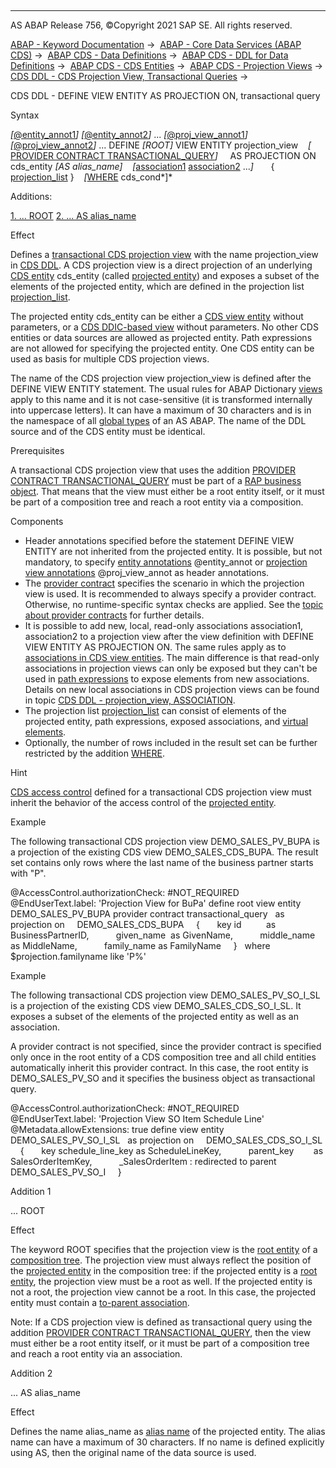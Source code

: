   

* * *

AS ABAP Release 756, ©Copyright 2021 SAP SE. All rights reserved.

[ABAP - Keyword Documentation](javascript:call_link\('abenabap.htm'\)) →  [ABAP - Core Data Services (ABAP CDS)](javascript:call_link\('abencds.htm'\)) →  [ABAP CDS - Data Definitions](javascript:call_link\('abencds_entities.htm'\)) →  [ABAP CDS - DDL for Data Definitions](javascript:call_link\('abencds_f1_ddl_syntax.htm'\)) →  [ABAP CDS - CDS Entities](javascript:call_link\('abencds_view_entity.htm'\)) →  [ABAP CDS - Projection Views](javascript:call_link\('abencds_proj_views.htm'\)) →  [CDS DDL - CDS Projection View, Transactional Queries](javascript:call_link\('abencds_pv_transactional_query.htm'\)) → 

CDS DDL - DEFINE VIEW ENTITY AS PROJECTION ON, transactional query

Syntax

*\[*[@entity\_annot1](javascript:call_link\('abencds_f1_entity_annotations.htm'\))*\]*
*\[*[@entity\_annot2](javascript:call_link\('abencds_f1_entity_annotations.htm'\))*\]*
...
*\[*[@proj\_view\_annot1](javascript:call_link\('abencds_proj_view_annotations.htm'\))*\]*
*\[*[@proj\_view\_annot2](javascript:call_link\('abencds_proj_view_annotations.htm'\))*\]*
...
DEFINE *\[*ROOT*\]* VIEW ENTITY projection\_view
   *\[* [PROVIDER CONTRACT TRANSACTIONAL\_QUERY](javascript:call_link\('abencds_pv_provider_contract.htm'\))*\]*
    AS PROJECTION ON cds\_entity *\[*AS alias\_name*\]*
   *\[*[association1](javascript:call_link\('abencds_proj_view_association.htm'\)) [association2](javascript:call_link\('abencds_proj_view_association.htm'\)) ...*\]*
      { [projection\_list](javascript:call_link\('abencds_proj_view_element_list.htm'\)) }
   *\[*[WHERE](javascript:call_link\('abencds_proj_view_cond_expr.htm'\)) cds\_cond*\]*

Additions:

[1\. ... ROOT](#!ABAP_ADDITION_1@1@)
[2\. ... AS alias\_name](#!ABAP_ADDITION_2@2@)

Effect

Defines a [transactional CDS projection view](javascript:call_link\('abencds_transactional_pv_glosry.htm'\) "Glossary Entry") with the name projection\_view in [CDS DDL](javascript:call_link\('abencds_ddl_glosry.htm'\) "Glossary Entry"). A CDS projection view is a direct projection of an underlying [CDS entity](javascript:call_link\('abencds_entity_glosry.htm'\) "Glossary Entry") cds\_entity (called [projected entity](javascript:call_link\('abencds_pv_projected_entity_glosry.htm'\) "Glossary Entry")) and exposes a subset of the elements of the projected entity, which are defined in the projection list [projection\_list](javascript:call_link\('abencds_proj_view_element_list.htm'\)).

The projected entity cds\_entity can be either a [CDS view entity](javascript:call_link\('abencds_v2_view_glosry.htm'\) "Glossary Entry") without parameters, or a [CDS DDIC-based view](javascript:call_link\('abencds_v1_view_glosry.htm'\) "Glossary Entry") without parameters. No other CDS entities or data sources are allowed as projected entity. Path expressions are not allowed for specifying the projected entity. One CDS entity can be used as basis for multiple CDS projection views.

The name of the CDS projection view projection\_view is defined after the DEFINE VIEW ENTITY statement. The usual rules for ABAP Dictionary [views](javascript:call_link\('abenddic_views.htm'\)) apply to this name and it is not case-sensitive (it is transformed internally into uppercase letters). It can have a maximum of 30 characters and is in the namespace of all [global types](javascript:call_link\('abenglobal_type_glosry.htm'\) "Glossary Entry") of an AS ABAP. The name of the DDL source and of the CDS entity must be identical.

Prerequisites

A transactional CDS projection view that uses the addition [PROVIDER CONTRACT TRANSACTIONAL\_QUERY](javascript:call_link\('abencds_pv_provider_contract.htm'\)) must be part of a [RAP business object](javascript:call_link\('abenrap_bo_glosry.htm'\) "Glossary Entry"). That means that the view must either be a root entity itself, or it must be part of a composition tree and reach a root entity via a composition.

Components

-   Header annotations specified before the statement DEFINE VIEW ENTITY are not inherited from the projected entity. It is possible, but not mandatory, to specify [entity annotations](javascript:call_link\('abencds_f1_entity_annotations.htm'\)) @entity\_annot or [projection view annotations](javascript:call_link\('abencds_proj_view_annotations.htm'\)) @proj\_view\_annot as header annotations.
-   The [provider contract](javascript:call_link\('abencds_pv_provider_contract.htm'\)) specifies the scenario in which the projection view is used. It is recommended to always specify a provider contract. Otherwise, no runtime-specific syntax checks are applied. See the [topic about provider contracts](javascript:call_link\('abencds_pv_provider_contract.htm'\)) for further details.
-   It is possible to add new, local, read-only associations association1, association2 to a projection view after the view definition with DEFINE VIEW ENTITY AS PROJECTION ON. The same rules apply as to [associations in CDS view entities](javascript:call_link\('abencds_association_v2.htm'\)). The main difference is that read-only associations in projection views can only be exposed but they can't be used in [path expressions](javascript:call_link\('abencds_path_expression_v2.htm'\)) to expose elements from new associations. Details on new local associations in CDS projection views can be found in topic [CDS DDL - projection\_view, ASSOCIATION](javascript:call_link\('abencds_proj_view_association.htm'\)).
-   The projection list [projection\_list](javascript:call_link\('abencds_proj_view_element_list.htm'\)) can consist of elements of the projected entity, path expressions, exposed associations, and [virtual elements](javascript:call_link\('abencds_virtual_element_glosry.htm'\) "Glossary Entry").
-   Optionally, the number of rows included in the result set can be further restricted by the addition [WHERE](javascript:call_link\('abencds_proj_view_cond_expr.htm'\)).

Hint

[CDS access control](javascript:call_link\('abencds_access_control_glosry.htm'\) "Glossary Entry") defined for a transactional CDS projection view must inherit the behavior of the access control of the [projected entity](javascript:call_link\('abencds_pv_projected_entity_glosry.htm'\) "Glossary Entry").

Example

The following transactional CDS projection view DEMO\_SALES\_PV\_BUPA is a projection of the existing CDS view DEMO\_SALES\_CDS\_BUPA. The result set contains only rows where the last name of the business partner starts with "P".

@AccessControl.authorizationCheck: #NOT\_REQUIRED
@EndUserText.label: 'Projection View for BuPa'
define root view entity DEMO\_SALES\_PV\_BUPA
provider contract transactional\_query
  as projection on
    DEMO\_SALES\_CDS\_BUPA
    {
      key id          as BusinessPartnerID,
          given\_name  as GivenName,
          middle\_name as MiddleName,
          family\_name as FamilyName
    }
  where $projection.familyname like 'P%'

Example

The following transactional CDS projection view DEMO\_SALES\_PV\_SO\_I\_SL is a projection of the existing CDS view DEMO\_SALES\_CDS\_SO\_I\_SL. It exposes a subset of the elements of the projected entity as well as an association.

A provider contract is not specified, since the provider contract is specified only once in the root entity of a CDS composition tree and all child entities automatically inherit this provider contract. In this case, the root entity is DEMO\_SALES\_PV\_SO and it specifies the business object as transactional query.

@AccessControl.authorizationCheck: #NOT\_REQUIRED
@EndUserText.label: 'Projection View SO Item Schedule Line'
@Metadata.allowExtensions: true
define view entity DEMO\_SALES\_PV\_SO\_I\_SL
  as projection on
    DEMO\_SALES\_CDS\_SO\_I\_SL
    {
      key schedule\_line\_key as ScheduleLineKey,
          parent\_key        as SalesOrderItemKey,
          \_SalesOrderItem : redirected to parent DEMO\_SALES\_PV\_SO\_I
    }

Addition 1   

... ROOT

Effect

The keyword ROOT specifies that the projection view is the [root entity](javascript:call_link\('abenroot_entity_glosry.htm'\) "Glossary Entry") of a [composition tree](javascript:call_link\('abencds_composition_tree_glosry.htm'\) "Glossary Entry"). The projection view must always reflect the position of the [projected entity](javascript:call_link\('abencds_pv_projected_entity_glosry.htm'\) "Glossary Entry") in the composition tree: if the projected entity is a [root entity](javascript:call_link\('abenroot_entity_glosry.htm'\) "Glossary Entry"), the projection view must be a root as well. If the projected entity is not a root, the projection view cannot be a root. In this case, the projected entity must contain a [to-parent association](javascript:call_link\('abento_parent_association_glosry.htm'\) "Glossary Entry").

Note: If a CDS projection view is defined as transactional query using the addition [PROVIDER CONTRACT TRANSACTIONAL\_QUERY](javascript:call_link\('abencds_pv_provider_contract.htm'\)), then the view must either be a root entity itself, or it must be part of a composition tree and reach a root entity via an association.

Addition 2   

... AS alias\_name

Effect

Defines the name alias\_name as [alias name](javascript:call_link\('abenalias_glosry.htm'\) "Glossary Entry") of the projected entity. The alias name can have a maximum of 30 characters. If no name is defined explicitly using AS, then the original name of the data source is used.